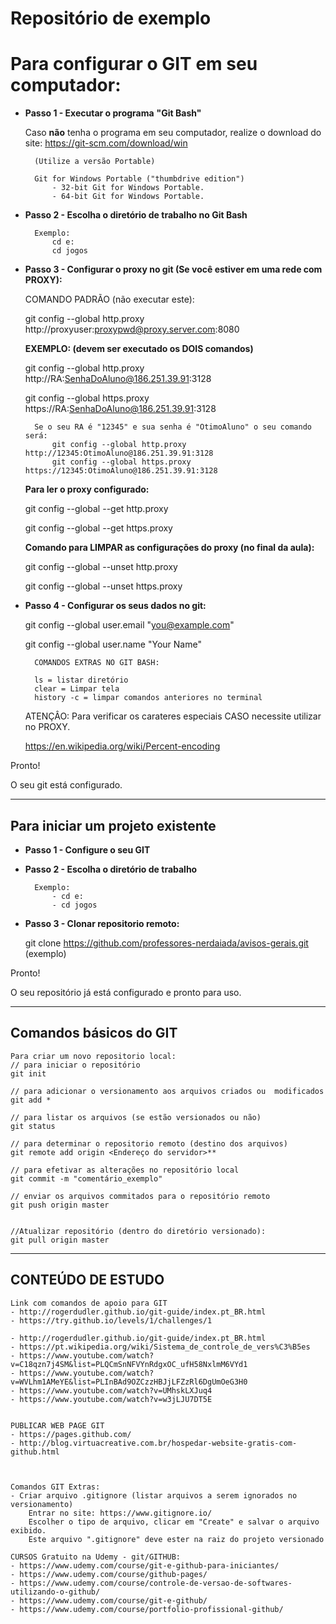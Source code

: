 # Repositório de exemplo

# Para configurar o GIT em seu computador:

- **Passo 1 - Executar o programa** **"Git Bash"**

	Caso **não** tenha o programa em seu computador, realize o download do site: https://git-scm.com/download/win
	
		(Utilize a versão Portable)
		
		Git for Windows Portable ("thumbdrive edition")
			- 32-bit Git for Windows Portable.
			- 64-bit Git for Windows Portable.
			

- **Passo 2 - Escolha o diretório de trabalho no Git Bash**
	
		Exemplo: 	
			cd e:
			cd jogos
				

- **Passo 3 - Configurar o proxy no git (Se você estiver em uma rede com PROXY):**
	
	COMANDO PADRÃO (não executar este):
	
	git config --global http.proxy http://proxyuser:proxypwd@proxy.server.com:8080

	**EXEMPLO: (devem ser executado os DOIS comandos)**
	
	git config --global http.proxy http://RA:SenhaDoAluno@186.251.39.91:3128
	
	git config --global https.proxy https://RA:SenhaDoAluno@186.251.39.91:3128

		Se o seu RA é "12345" e sua senha é "OtimoAluno" o seu comando será:
			git config --global http.proxy http://12345:OtimoAluno@186.251.39.91:3128
			git config --global https.proxy https://12345:OtimoAluno@186.251.39.91:3128

		
	**Para ler o proxy configurado:**
	
	git config --global --get http.proxy
	
	git config --global --get https.proxy

	**Comando para LIMPAR as configurações do proxy (no final da aula):**
	
	git config --global --unset http.proxy
	
	git config --global --unset https.proxy
	
	
	
- **Passo 4 - Configurar os seus dados no git:**
	
	
	git config --global user.email "you@example.com"
	
	git config --global user.name "Your Name"
	
	
	
	    COMANDOS EXTRAS NO GIT BASH:
		
		ls = listar diretório
		clear = Limpar tela
		history -c = limpar comandos anteriores no terminal

	
	ATENÇÂO: Para verificar os carateres especiais CASO necessite utilizar no PROXY.
	
	https://en.wikipedia.org/wiki/Percent-encoding
	
	
	
Pronto!  

O seu git está configurado.


----------------------------------------------------------------

## Para iniciar um projeto existente


 - **Passo 1 - Configure o seu GIT**
		
				
- **Passo 2 - Escolha o diretório de trabalho**
	
		Exemplo: 
			- cd e:
			- cd jogos
	
	
- **Passo 3 - Clonar repositorio remoto:**

	git clone https://github.com/professores-nerdaiada/avisos-gerais.git   (exemplo)


Pronto!

O seu repositório já está configurado e pronto para uso.



--------------------------------------------------------------------


## Comandos básicos do GIT

	Para criar um novo repositorio local:
	// para iniciar o repositório
	git init

	// para adicionar o versionamento aos arquivos criados ou  modificados
	git add * 

	// para listar os arquivos (se estão versionados ou não)
	git status
	
	// para determinar o repositorio remoto (destino dos arquivos)
	git remote add origin <Endereço do servidor>**

	// para efetivar as alterações no repositório local
	git commit -m "comentário_exemplo"

	// enviar os arquivos commitados para o repositório remoto
	git push origin master

	
	//Atualizar repositório (dentro do diretório versionado):
	git pull origin master
	
	
---------------------------------------------------------------------


## CONTEÚDO DE ESTUDO 

	Link com comandos de apoio para GIT
	- http://rogerdudler.github.io/git-guide/index.pt_BR.html
	- https://try.github.io/levels/1/challenges/1	

	- http://rogerdudler.github.io/git-guide/index.pt_BR.html
	- https://pt.wikipedia.org/wiki/Sistema_de_controle_de_vers%C3%B5es
	- https://www.youtube.com/watch?v=C18qzn7j4SM&list=PLQCmSnNFVYnRdgxOC_ufH58NxlmM6VYd1
	- https://www.youtube.com/watch?v=WVLhm1AMeYE&list=PLInBAd9OZCzzHBJjLFZzRl6DgUmOeG3H0
	- https://www.youtube.com/watch?v=UMhskLXJuq4	
  	- https://www.youtube.com/watch?v=w3jLJU7DT5E
  

	PUBLICAR WEB PAGE GIT
	- https://pages.github.com/
	- http://blog.virtuacreative.com.br/hospedar-website-gratis-com-github.html
	
    
	
	Comandos GIT Extras:
	- Criar arquivo .gitignore (listar arquivos a serem ignorados no versionamento)
		Entrar no site: https://www.gitignore.io/
		Escolher o tipo de arquivo, clicar em "Create" e salvar o arquivo exibido.
		Este arquivo ".gitignore" deve ester na raiz do projeto versionado

	CURSOS Gratuito na Udemy - git/GITHUB:
	- https://www.udemy.com/course/git-e-github-para-iniciantes/
	- https://www.udemy.com/course/github-pages/
	- https://www.udemy.com/course/controle-de-versao-de-softwares-utilizando-o-github/
	- https://www.udemy.com/course/git-e-github/
	- https://www.udemy.com/course/portfolio-profissional-github/
	

